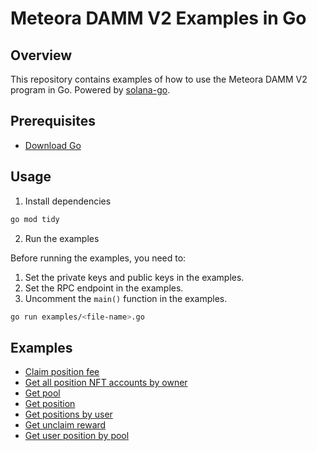 # Meteora DAMM V2 Examples in Go

## Overview

This repository contains examples of how to use the Meteora DAMM V2 program in Go. Powered by [solana-go](https://github.com/gagliardetto/solana-go).

## Prerequisites

- [Download Go](https://go.dev/doc/install)

## Usage

1. Install dependencies

```bash
go mod tidy
```

2. Run the examples

Before running the examples, you need to:

1. Set the private keys and public keys in the examples.
2. Set the RPC endpoint in the examples.
3. Uncomment the `main()` function in the examples.

```bash
go run examples/<file-name>.go
```

## Examples

- [Claim position fee](./examples/claim_position_fee.go)
- [Get all position NFT accounts by owner](./examples/get_all_position_nft_account_by_owner.go)
- [Get pool](./examples/get_pool.go)
- [Get position](./examples/get_position.go)
- [Get positions by user](./examples/get_positions_by_user.go)
- [Get unclaim reward](./examples/get_unclaim_reward.go)
- [Get user position by pool](./examples/get_user_position_by_pool.go)
